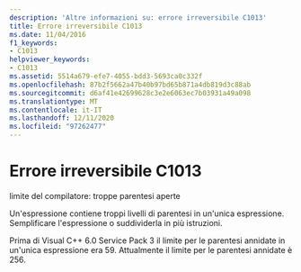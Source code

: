 ```yaml
---
description: 'Altre informazioni su: errore irreversibile C1013'
title: Errore irreversibile C1013
ms.date: 11/04/2016
f1_keywords:
- C1013
helpviewer_keywords:
- C1013
ms.assetid: 5514a679-efe7-4055-bdd3-5693ca0c332f
ms.openlocfilehash: 87b2f5662a47b40b97bd65b871a4db819d3c88ab
ms.sourcegitcommit: d6af41e42699628c3e2e6063ec7b03931a49a098
ms.translationtype: MT
ms.contentlocale: it-IT
ms.lasthandoff: 12/11/2020
ms.locfileid: "97262477"
---
```

# <a name="fatal-error-c1013"></a>Errore irreversibile C1013

limite del compilatore: troppe parentesi aperte

Un'espressione contiene troppi livelli di parentesi in un'unica espressione. Semplificare l'espressione o suddividerla in più istruzioni.

Prima di Visual C++ 6.0 Service Pack 3 il limite per le parentesi annidate in un'unica espressione era 59. Attualmente il limite per le parentesi annidate è 256.

